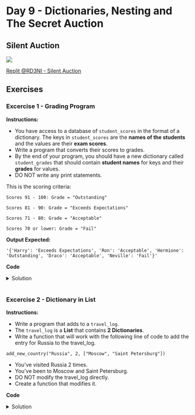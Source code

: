 # Day 9 - Dictionaries, Nesting and The Secret Auction
## Silent Auction

![](silent_auction.gif)

[Replit @RD3NI - Silent Auction](https://replit.com/@RD3NI/silent-auction)


## Exercises
### Excercise 1 - Grading Program
**Instructions:**
- You have access to a database of `student_scores` in the format of a dictionary. The keys in `student_scores` are the **names of the students** and the values are their **exam scores**.
- Write a program that converts their scores to grades. 
- By the end of your program, you should have a new dictionary called `student_grades` that should contain **student names** for keys and their **grades** for values. 
- DO NOT write any print statements.

This is the scoring criteria:

```
Scores 91 - 100: Grade = "Outstanding"

Scores 81 - 90: Grade = "Exceeds Expectations"

Scores 71 - 80: Grade = "Acceptable"

Scores 70 or lower: Grade = "Fail"
```

**Output Expected:**
```
'{'Harry': 'Exceeds Expectations', 'Ron': 'Acceptable', 'Hermione': 'Outstanding', 'Draco': 'Acceptable', 'Neville': 'Fail'}'
```

**Code**
<details><summary>Solution</summary>
<p>

```Python
student_scores = {
  "Harry": 81,
  "Ron": 78,
  "Hermione": 99, 
  "Draco": 74,
  "Neville": 62,
}
# 🚨 Don't change the code above 👆

#TODO-1: Create an empty dictionary called student_grades.
student_grades = {}

#TODO-2: Write your code below to add the grades to student_grades.👇
student = ""
for student in student_scores:
    score = student_scores[student] 
    if score <= 70:
        student_grades[student] = "Fail"
    elif score <= 80:
        student_grades[student] = "Acceptable"
    elif score <= 90:
        student_grades[student] = "Exceeds Expectations"
    elif score >= 91:
        student_grades[student] = "Outstanding"
   
# 🚨 Don't change the code below 👇
print(student_grades)
```

</p>
</details>

#

### Excercise 2 - Dictionary in List
**Instructions:**
- Write a program that adds to a `travel_log`. 
- The `travel_log` is a **List** that contains **2 Dictionaries**.
- Write a function that will work with the following line of code to add the entry for Russia to the travel_log.

```
add_new_country("Russia", 2, ["Moscow", "Saint Petersburg"])
```
- You've visited Russia 2 times.
- You've been to Moscow and Saint Petersburg.
- DO NOT modify the travel_log directly. 
- Create a function that modifies it.


**Code**
<details><summary>Solution</summary>
<p>

```Python
travel_log = [
{
  "country": "France",
  "visits": 12,
  "cities": ["Paris", "Lille", "Dijon"]
},
{
  "country": "Germany",
  "visits": 5,
  "cities": ["Berlin", "Hamburg", "Stuttgart"]
},
]
#🚨 Do NOT change the code above

#TODO: Write the function that will allow new countries
#to be added to the travel_log. 👇
def add_new_country(country_visited, times_visited, cities_visited):
    new_country = {}
    new_country["country"] = country_visited
    new_country["visits"] = times_visited
    new_country["cities"] = cities_visited 
    travel_log.append(new_country)

#🚨 Do not change the code below
add_new_country("Russia", 2, ["Moscow", "Saint Petersburg"])
print(travel_log)
```

</p>
</details>

#
